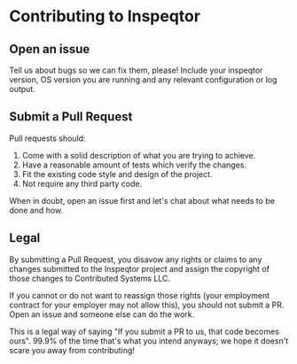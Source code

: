 # Contributing to Inspeqtor

## Open an issue

Tell us about bugs so we can fix them, please!  Include your inspeqtor
version, OS version you are running and any relevant configuration or
log output.

## Submit a Pull Request

Pull requests should:

 1. Come with a solid description of what you are trying to achieve.
 1. Have a reasonable amount of tests which verify the changes.
 1. Fit the existing code style and design of the project.
 1. Not require any third party code.

When in doubt, open an issue first and let's chat about what needs to be
done and how.

## Legal

By submitting a Pull Request, you disavow any rights or claims to any
changes submitted to the Inspeqtor project and assign the copyright of
those changes to Contributed Systems LLC.

If you cannot or do not want to reassign those rights (your employment
contract for your employer may not allow this), you should not submit a PR.
Open an issue and someone else can do the work.

This is a legal way of saying "If you submit a PR to us, that code becomes
ours".  99.9% of the time that's what you intend anyways; we hope it doesn't
scare you away from contributing!
